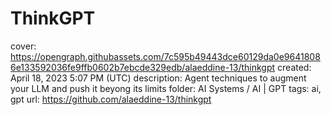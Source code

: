 # ThinkGPT

cover: https://opengraph.githubassets.com/7c595b49443dce60129da0e96418086e133592036fe9ffb0602b7ebcde329edb/alaeddine-13/thinkgpt
created: April 18, 2023 5:07 PM (UTC)
description: Agent techniques to augment your LLM and push it beyong its limits
folder: AI Systems / AI | GPT
tags: ai, gpt
url: https://github.com/alaeddine-13/thinkgpt